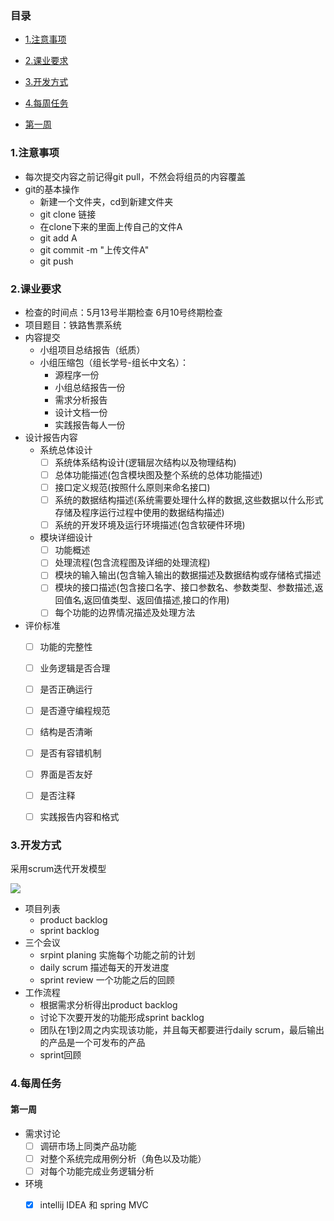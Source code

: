 ### 目录

- [1.注意事项](#1注意事项)

- [2.课业要求](#2课业要求)

-  [3.开发方式](#3开发方式)

-  [4.每周任务](#4每周任务)
  - [第一周](#第一周)



### 1.注意事项

- 每次提交内容之前记得git pull，不然会将组员的内容覆盖
- git的基本操作
  - 新建一个文件夹，cd到新建文件夹
  - git clone 链接
  - 在clone下来的里面上传自己的文件A
  - git add A
  - git commit -m "上传文件A"
  - git push



### 2.课业要求

- 检查的时间点：5月13号半期检查    6月10号终期检查
- 项目题目：铁路售票系统
- 内容提交
  - 小组项目总结报告（纸质）
  - 小组压缩包（组长学号-组长中文名）：
    - 源程序一份
    - 小组总结报告一份
    - 需求分析报告
    - 设计文档一份
    - 实践报告每人一份
- 设计报告内容
  - 系统总体设计
    - [ ] 系统体系结构设计(逻辑层次结构以及物理结构)
    - [ ] 总体功能描述(包含模块图及整个系统的总体功能描述)
    - [ ] 接口定义规范(按照什么原则来命名接口)
    - [ ] 系统的数据结构描述(系统需要处理什么样的数据,这些数据以什么形式存储及程序运行过程中使用的数据结构描述)
    - [ ] 系统的开发环境及运行环境描述(包含软硬件环境)
  - 模块详细设计
    - [ ] 功能概述
    - [ ] 处理流程(包含流程图及详细的处理流程)
    - [ ] 模块的输入输出(包含输入输出的数据描述及数据结构或存储格式描述
    - [ ] 模块的接口描述(包含接口名字、接口参数名、参数类型、参数描述,返回值名,返回值类型、返回值描述,接口的作用)
    - [ ] 每个功能的边界情况描述及处理方法
- 评价标准
  - [ ] 功能的完整性
  - [ ] 业务逻辑是否合理
  - [ ] 是否正确运行
  - [ ] 是否遵守编程规范
  - [ ] 结构是否清晰
  - [ ] 是否有容错机制
  - [ ] 界面是否友好
  - [ ] 是否注释
  - [ ] 实践报告内容和格式



### 3.开发方式

采用scrum迭代开发模型

![](https://raw.githubusercontent.com/wiki/a11enyang/Picture/scrum模型.png)

- 项目列表
  - product backlog
  - sprint backlog
- 三个会议
  - srpint planing 实施每个功能之前的计划
  - daily scrum 描述每天的开发进度
  - sprint review 一个功能之后的回顾
- 工作流程
  - 根据需求分析得出product backlog
  - 讨论下次要开发的功能形成sprint backlog
  - 团队在1到2周之内实现该功能，并且每天都要进行daily scrum，最后输出的产品是一个可发布的产品
  - sprint回顾



### 4.每周任务

#### 第一周

- 需求讨论
  - [ ] 调研市场上同类产品功能
  - [ ] 对整个系统完成用例分析（角色以及功能）
  - [ ] 对每个功能完成业务逻辑分析
- 环境
  - [x] intellij IDEA 和 spring MVC


